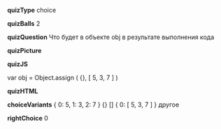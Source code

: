 ____quizType____
choice

____quizBalls____
2

____quizQuestion____
Что будет в объекте  obj  в результате выполнения кода

____quizPicture____


____quizJS____

var obj = Object.assign ( {}, [ 5, 3, 7 ] )

____quizHTML____


____choiceVariants____
{ 0: 5, 1: 3, 2: 7 }
{}
[]
{ 0: [ 5, 3, 7 ] }
другое

____rightChoice____
0
